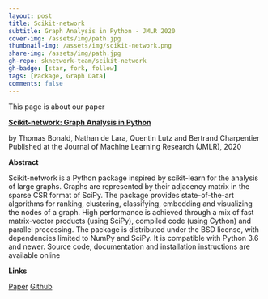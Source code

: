 ```yaml
---
layout: post
title: Scikit-network
subtitle: Graph Analysis in Python - JMLR 2020
cover-img: /assets/img/path.jpg
thumbnail-img: /assets/img/scikit-network.png
share-img: /assets/img/path.jpg
gh-repo: sknetwork-team/scikit-network
gh-badge: [star, fork, follow]
tags: [Package, Graph Data]
comments: false
---
```



This page is about our paper

[**Scikit-network: Graph Analysis in Python**](hhttps://www.jmlr.org/papers/volume21/20-412/20-412.pdfg)

by Thomas Bonald, Nathan de Lara, Quentin Lutz and Bertrand Charpentier  
Published at the Journal of Machine Learning Research (JMLR), 2020

**Abstract**

Scikit-network is a Python package inspired by scikit-learn for the analysis of large graphs. Graphs are represented by their adjacency matrix in the sparse CSR format of SciPy. The package provides state-of-the-art algorithms for ranking, clustering, classifying, embedding and visualizing the nodes of a graph. High performance is achieved through a mix of fast matrix-vector products (using SciPy), compiled code (using Cython) and parallel processing. The package is distributed under the BSD license, with dependencies limited to NumPy and SciPy. It is compatible with Python 3.6 and newer. Source code, documentation and installation instructions are available online

**Links**

[Paper](https://www.jmlr.org/papers/volume21/20-412/20-412.pdf) [Github](https://github.com/sknetwork-team/scikit-network)
